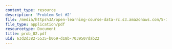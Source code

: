 ```yaml
---
content_type: resource
description: 'Problem Set #2'
file: /media/https%3A/open-learning-course-data-rc.s3.amazonaws.com/5-12-organic-chemistry-i-spring-2003/63d2d3825535b069d18b7039507dab22_prob_02.pdf
file_type: application/pdf
resourcetype: Document
title: prob_02.pdf
uid: 63d2d382-5535-b069-d18b-7039507dab22
---
```

